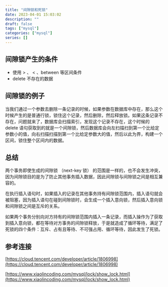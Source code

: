 ```yaml
---
title: "间隙锁和死锁"
date: 2023-04-01 15:03:02
description: ""
draft: false
tags: ["mysql"]
categories: ["mysql"]
series: []
---
```


## 间隙锁产生的条件

- 使用 > 、 < 、between 等区间条件
- delete 不存在的数据

## 间隙锁的例子

当我们通过一个参数去删除一条记录的时候，如果参数在数据库中存在，那么这个时候产生的是普通行锁，锁住这个记录，然后删除，然后释放锁。如果这条记录不存在，问题就来了，数据库会扫描索引，发现这个记录不存在，这个时候的 delete 语句获取到的就是一个间隙锁，然后数据库会向左扫描扫到第一个比给定参数小的值，向右扫描扫描到第一个比给定参数大的值，然后以此为界，构建一个区间，锁住整个区间内的数据。

## 总结

两个事务即使生成的间隙锁 （next-key 锁） 的范围是一样的，也不会发生冲突，因为间隙锁目的是为了防止其他事务插入数据，因此间隙锁与间隙锁之间是相互兼容的。

在执行插入语句时，如果插入的记录在其他事务持有间隙锁范围内，插入语句就会被阻塞，因为插入语句在碰到间隙锁时，会生成一个插入意向锁，然后插入意向锁和间隙锁之间是互斥的关系。

如果两个事务分别向对方持有的间隙锁范围内插入一条记录，而插入操作为了获取到插入意向锁，都在等待对方事务的间隙锁释放，于是就造成了循环等待，满足了死锁的四个条件：互斥、占有且等待、不可强占用、循环等待，因此发生了死锁。

## 参考连接

[https://cloud.tencent.com/developer/article/1806998](https://cloud.tencent.com/developer/article/1806998)

[https://www.xiaolincoding.com/mysql/lock/show_lock.html](https://www.xiaolincoding.com/mysql/lock/show_lock.html)
